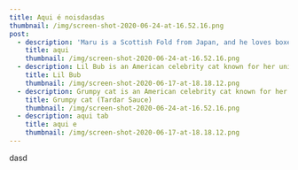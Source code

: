 ```yaml
---
title: Aqui é noisdasdas
thumbnail: /img/screen-shot-2020-06-24-at-16.52.16.png
post:
  - description: 'Maru is a Scottish Fold from Japan, and he loves boxes.'
    title: aqui
    thumbnail: /img/screen-shot-2020-06-24-at-16.52.16.png
  - description: Lil Bub is an American celebrity cat known for her unique appearance.
    title: Lil Bub
    thumbnail: /img/screen-shot-2020-06-17-at-18.18.12.png
  - description: Grumpy cat is an American celebrity cat known for her grumpy appearance.
    title: Grumpy cat (Tardar Sauce)
    thumbnail: /img/screen-shot-2020-06-24-at-16.52.16.png
  - description: aqui tab
    title: aqui e
    thumbnail: /img/screen-shot-2020-06-17-at-18.18.12.png
---
```

dasd
